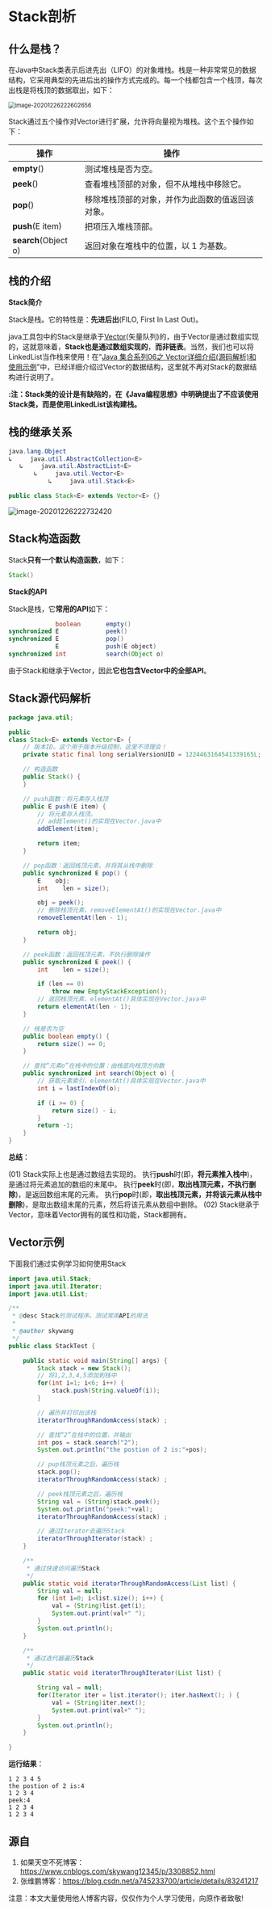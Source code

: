 # Stack剖析

## 什么是栈？

在Java中Stack类表示后进先出（LIFO）的对象堆栈。栈是一种非常常见的数据结构，它采用典型的先进后出的操作方式完成的。每一个栈都包含一个栈顶，每次出栈是将栈顶的数据取出，如下：

<img src="images/image-20201226222602656.png" alt="image-20201226222602656" style="zoom:80%;" />

 Stack通过五个操作对Vector进行扩展，允许将向量视为堆栈。这个五个操作如下：

| **操作**             | **操作**                                         |
| -------------------- | ------------------------------------------------ |
| **empty**()          | 测试堆栈是否为空。                               |
| **peek**()           | 查看堆栈顶部的对象，但不从堆栈中移除它。         |
| **pop**()            | 移除堆栈顶部的对象，并作为此函数的值返回该对象。 |
| **push**(E item)     | 把项压入堆栈顶部。                               |
| **search**(Object o) | 返回对象在堆栈中的位置，以 1 为基数。            |



## 栈的介绍

**Stack简介**

Stack是栈。它的特性是：**先进后出**(FILO, First In Last Out)。

java工具包中的Stack是继承于[Vector](http://www.cnblogs.com/skywang12345/p/3308833.html)(矢量队列)的，由于Vector是通过数组实现的，这就意味着，**Stack也是通过数组实现的**，**而非链表**。当然，我们也可以将LinkedList当作栈来使用！在“[Java 集合系列06之 Vector详细介绍(源码解析)和使用示例](http://www.cnblogs.com/skywang12345/p/3308833.html)”中，已经详细介绍过Vector的数据结构，这里就不再对Stack的数据结构进行说明了。

**:注：Stack类的设计是有缺陷的，在《Java编程思想》中明确提出了不应该使用Stack类，而是使用LinkedList该构建栈。**

## 栈的继承关系

```java
java.lang.Object
↳     java.util.AbstractCollection<E>
   ↳     java.util.AbstractList<E>
       ↳     java.util.Vector<E>
           ↳     java.util.Stack<E>

public class Stack<E> extends Vector<E> {}
```

<img src="images/image-20201226222732420.png" alt="image-20201226222732420" style="zoom:100%;" />

## Stack构造函数

Stack**只有一个默认构造函数**，如下：

```java
Stack()
```

**Stack的API**

Stack是栈，它**常用的API**如下：

```java
             boolean       empty()
synchronized E             peek()
synchronized E             pop()
             E             push(E object)
synchronized int           search(Object o)
```

由于Stack和继承于Vector，因此**它也包含Vector中的全部API**。

## Stack源代码解析

```java
package java.util;

public
class Stack<E> extends Vector<E> {
    // 版本ID。这个用于版本升级控制，这里不须理会！
    private static final long serialVersionUID = 1224463164541339165L;

    // 构造函数
    public Stack() {
    }

    // push函数：将元素存入栈顶
    public E push(E item) {
        // 将元素存入栈顶。
        // addElement()的实现在Vector.java中
        addElement(item);

        return item;
    }

    // pop函数：返回栈顶元素，并将其从栈中删除
    public synchronized E pop() {
        E    obj;
        int    len = size();

        obj = peek();
        // 删除栈顶元素，removeElementAt()的实现在Vector.java中
        removeElementAt(len - 1);

        return obj;
    }

    // peek函数：返回栈顶元素，不执行删除操作
    public synchronized E peek() {
        int    len = size();

        if (len == 0)
            throw new EmptyStackException();
        // 返回栈顶元素，elementAt()具体实现在Vector.java中
        return elementAt(len - 1);
    }

    // 栈是否为空
    public boolean empty() {
        return size() == 0;
    }

    // 查找“元素o”在栈中的位置：由栈底向栈顶方向数
    public synchronized int search(Object o) {
        // 获取元素索引，elementAt()具体实现在Vector.java中
        int i = lastIndexOf(o);

        if (i >= 0) {
            return size() - i;
        }
        return -1;
    }
}
```

**总结**：

(01) Stack实际上也是通过数组去实现的。
    执行**push**时(即，**将元素推入栈中**)，是通过将元素追加的数组的末尾中。
    执行**peek**时(即，**取出栈顶元素，不执行删除**)，是返回数组末尾的元素。
    执行**pop**时(即，**取出栈顶元素，并将该元素从栈中删除**)，是取出数组末尾的元素，然后将该元素从数组中删除。
(02) Stack继承于Vector，意味着Vector拥有的属性和功能，Stack都拥有。

 

## Vector示例

下面我们通过实例学习如何使用Stack

```java
import java.util.Stack;
import java.util.Iterator;
import java.util.List;

/**
 * @desc Stack的测试程序。测试常用API的用法
 *
 * @author skywang
 */
public class StackTest {

    public static void main(String[] args) {
        Stack stack = new Stack();
        // 将1,2,3,4,5添加到栈中
        for(int i=1; i<6; i++) {
            stack.push(String.valueOf(i));
        }

        // 遍历并打印出该栈
        iteratorThroughRandomAccess(stack) ;

        // 查找“2”在栈中的位置，并输出
        int pos = stack.search("2");
        System.out.println("the postion of 2 is:"+pos);

        // pup栈顶元素之后，遍历栈
        stack.pop();
        iteratorThroughRandomAccess(stack) ;

        // peek栈顶元素之后，遍历栈
        String val = (String)stack.peek();
        System.out.println("peek:"+val);
        iteratorThroughRandomAccess(stack) ;

        // 通过Iterator去遍历Stack
        iteratorThroughIterator(stack) ;
    }

    /**
     * 通过快速访问遍历Stack
     */
    public static void iteratorThroughRandomAccess(List list) {
        String val = null;
        for (int i=0; i<list.size(); i++) {
            val = (String)list.get(i);
            System.out.print(val+" ");
        }
        System.out.println();
    }

    /**
     * 通过迭代器遍历Stack
     */
    public static void iteratorThroughIterator(List list) {

        String val = null;
        for(Iterator iter = list.iterator(); iter.hasNext(); ) {
            val = (String)iter.next();
            System.out.print(val+" ");
        }
        System.out.println();
    }

}
```

**运行结果**： 

```
1 2 3 4 5 
the postion of 2 is:4
1 2 3 4 
peek:4
1 2 3 4 
1 2 3 4 
```

## 源自

1. 如果天空不死博客：https://www.cnblogs.com/skywang12345/p/3308852.html
2. 张维鹏博客：https://blog.csdn.net/a745233700/article/details/83241217

注意：本文大量使用他人博客内容，仅仅作为个人学习使用，向原作者致敬!
